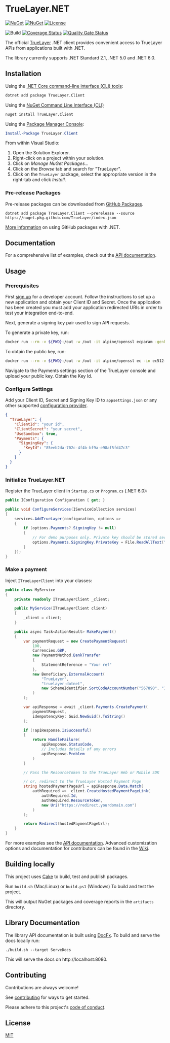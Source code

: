 # TrueLayer.NET

[![NuGet](https://img.shields.io/nuget/v/TrueLayer.Client.svg)](https://www.nuget.org/packages/TrueLayer.Client) 
[![NuGet](https://img.shields.io/nuget/dt/TrueLayer.Client.svg)](https://www.nuget.org/packages/TrueLayer.Client)
[![License](https://img.shields.io/:license-mit-blue.svg)](https://truelayer.mit-license.org/)

![Build](https://github.com/TrueLayer/truelayer-dotnet/workflows/Build/badge.svg)
[![Coverage Status](https://coveralls.io/repos/github/TrueLayer/truelayer-dotnet/badge.svg?t=KxNahQ)](https://coveralls.io/github/TrueLayer/truelayer-dotnet)
[![Quality Gate Status](https://sonarcloud.io/api/project_badges/measure?project=TrueLayer_truelayer-dotnet&metric=alert_status&token=98a2b0e3a6f70e0f4ad81d4a0aa23e04bcb19225)](https://sonarcloud.io/dashboard?id=TrueLayer_truelayer-dotnet)



The official [TrueLayer](https://truelayer.com) .NET client provides convenient access to TrueLayer APIs from applications built with .NET. 

The library currently supports .NET Standard 2.1, .NET 5.0 and .NET 6.0.

## Installation

Using the [.NET Core command-line interface (CLI) tools](https://docs.microsoft.com/en-us/dotnet/core/tools/):

```sh
dotnet add package TrueLayer.Client
```

Using the [NuGet Command Line Interface (CLI)](https://docs.microsoft.com/en-us/nuget/tools/nuget-exe-cli-reference)

```sh
nuget install TrueLayer.Client
```

Using the [Package Manager Console](https://docs.microsoft.com/en-us/nuget/tools/package-manager-console):

```powershell
Install-Package TrueLayer.Client
```

From within Visual Studio:

1. Open the Solution Explorer.
2. Right-click on a project within your solution.
3. Click on *Manage NuGet Packages...*
4. Click on the *Browse* tab and search for "TrueLayer".
5. Click on the `TrueLayer` package, select the appropriate version in the
   right-tab and click *Install*.

### Pre-release Packages

Pre-release packages can be downloaded from [GitHub Packages](https://github.com/truelayer?tab=packages&repo_name=truelayer-dotnet).

```
dotnet add package TrueLayer.Client --prerelease --source https://nuget.pkg.github.com/TrueLayer/index.json
```

[More information](https://docs.github.com/en/packages/guides/configuring-dotnet-cli-for-use-with-github-packages) on using GitHub packages with .NET.

## Documentation

For a comprehensive list of examples, check out the [API documentation](https://docs.truelayer.com).

## Usage

### Prerequisites

First [sign up](https://console.truelayer.com/) for a developer account. Follow the instructions to set up a new application and obtain your Client ID and Secret. Once the application has been created you must add your application redirected URIs in order to test your integration end-to-end. 

Next, generate a signing key pair used to sign API requests.

To generate a private key, run:

```sh
docker run --rm -v ${PWD}:/out -w /out -it alpine/openssl ecparam -genkey -name secp521r1 -noout -out ec512-private-key.pem
```

To obtain the public key, run:

```sh
docker run --rm -v ${PWD}:/out -w /out -it alpine/openssl ec -in ec512-private-key.pem -pubout -out ec512-public-key.pem
```

Navigate to the Payments settings section of the TrueLayer console and upload your public key. Obtain the Key Id.

### Configure Settings

Add your Client ID, Secret and Signing Key ID to `appsettings.json` or any other supported [configuration provider](https://docs.microsoft.com/en-us/dotnet/core/extensions/configuration).


```json
{
  "TrueLayer": {
    "ClientId": "your id",
    "ClientSecret": "your secret",
    "UseSandbox": true,
    "Payments": {
      "SigningKey": {
        "KeyId": "85eeb2da-702c-4f4b-bf9a-e98af5fd47c3"
      }
    }
  }
}
```

### Initialize TrueLayer.NET

Register the TrueLayer client in `Startup.cs` or `Program.cs` (.NET 6.0):

```c#
public IConfiguration Configuration { get; }

public void ConfigureServices(IServiceCollection services)
{
    services.AddTrueLayer(configuration, options =>
    {
        if (options.Payments?.SigningKey != null)
        {
            // For demo purposes only. Private key should be stored securely
            options.Payments.SigningKey.PrivateKey = File.ReadAllText("ec512-private-key.pem");
        }
    });
}
```

### Make a payment

Inject `ITrueLayerClient` into your classes:

```c#
public class MyService
{
    private readonly ITrueLayerClient _client;

    public MyService(ITrueLayerClient client)
    {
        _client = client;
    }

    public async Task<ActionResult> MakePayment()
    {
        var paymentRequest = new CreatePaymentRequest(
            100,
            Currencies.GBP,
            new PaymentMethod.BankTransfer
            {
                StatementReference = "Your ref"
            },
            new Beneficiary.ExternalAccount(
                "TrueLayer",
                "truelayer-dotnet",
                new SchemeIdentifier.SortCodeAccountNumber("567890", "12345678")
            )
        );

        var apiResponse = await _client.Payments.CreatePayment(
            paymentRequest, 
            idempotencyKey: Guid.NewGuid().ToString()
        );

        if (!apiResponse.IsSuccessful)
        {
            return HandleFailure(
                apiResponse.StatusCode,
                // Includes details of any errors
                apiResponse.Problem
            )
        }

        // Pass the ResourceToken to the TrueLayer Web or Mobile SDK

        // or, redirect to the TrueLayer Hosted Payment Page
        string hostedPaymentPageUrl = apiResponse.Data.Match(
            authRequired => _client.CreateHostedPaymentPageLink(
                authRequired.Id, 
                authRequired.ResourceToken, 
                new Uri("https://redirect.yourdomain.com")
            )
        );

        return Redirect(hostedPaymentPageUrl);
    }
}
```

For more examples see the [API documentation](https://docs.truelayer.com). Advanced customization options and documentation for contributors can be found in the [Wiki](https://github.com/TrueLayer/truelayer-sdk-net/wiki).

## Building locally

This project uses [Cake](https://cakebuild.net/) to build, test and publish packages. 

Run `build.sh` (Mac/Linux) or `build.ps1` (Windows) To build and test the project. 

This will output NuGet packages and coverage reports in the `artifacts` directory.

## Library Documentation

The library API documentation is built using [DocFx](https://dotnet.github.io/docfx/). To build and serve the docs locally run:

```
./build.sh --target ServeDocs
```

This will serve the docs on http://localhost:8080.

## Contributing

Contributions are always welcome!

See [contributing](contributing.md) for ways to get started.

Please adhere to this project's [code of conduct](CODE_OF_CONDUCT.md).

  
## License

[MIT](LICENSE)
